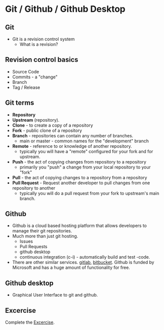 # Git / Github / Github Desktop

## Git

 - Git is a revision control system
   - What is a revision?

## Revision control basics

 - Source Code
 - Commits - a "change"
 - Branch
 - Tag / Release

## Git terms

 - **Repository**
 - **Upstream** (repository).
 - **Clone** - to create a copy of a repository
 - **Fork** - public clone of a repository
 - **Branch** - repositories can contain any number of branches.
   * main or master - common names for the "development" branch
 - **Remote** - reference to or knowledge of another repository.
   * typically you will have a "remote" configured for your fork and for upstream.
 - **Push** - the act of copying changes from repository to a repository
   * primarily you "push" a change from your local repository to your "fork"
 - **Pull** - the act of copying changes to a repository from a repository
 - **Pull Request** - Request another developer to pull changes from one repository to another
   * typically you will do a pull request from your fork to upstream's main branch.

## Github

 - Github is a cloud based hosting platform that allows developers to manage their git repositories.
 - Much more than just git hosting.
   * Issues
   * Pull Requests
   * github desktop
   * continuous integration (c-i) - automatically build and test -code.
 - There are other similar services. [gitlab](https://gitlab.com), [bitbucket](https://bitbucket.org/product).  Github is funded by Microsoft and has a huge amount of functionality for free.

## Github desktop

 - Graphical User Interface to git and github.

## Excercise
Complete the [Excercise](excercise.md).
